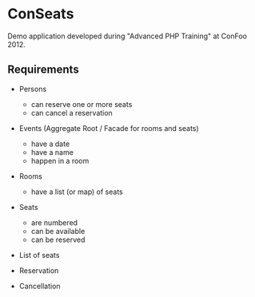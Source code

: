 ConSeats
========

Demo application developed during "Advanced PHP Training" at ConFoo 2012.


Requirements
------------

* Persons
  * can reserve one or more seats
  * can cancel a reservation

* Events (Aggregate Root / Facade for rooms and seats)
  * have a date
  * have a name
  * happen in a room

* Rooms
  * have a list (or map) of seats

* Seats
  * are numbered
  * can be available
  * can be reserved

* List of seats
* Reservation
* Cancellation
